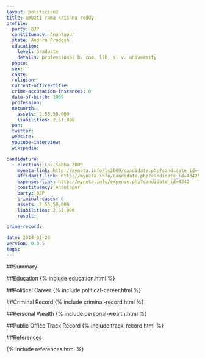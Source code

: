 ```yaml
---
layout: politician2
title: ambati rama krishna reddy
profile: 
  party: BJP
  constituency: Anantapur
  state: Andhra Pradesh
  education: 
    level: Graduate
    details: professional b. com, llb, s. v. university
  photo: 
  sex: 
  caste: 
  religion: 
  current-office-title: 
  crime-accusation-instances: 0
  date-of-birth: 1969
  profession: 
  networth: 
    assets: 2,55,50,000
    liabilities: 2,51,000
  pan: 
  twitter: 
  website: 
  youtube-interview: 
  wikipedia: 

candidature: 
  - election: Lok Sabha 2009
    myneta-link: http://myneta.info/ls2009/candidate.php?candidate_id=4342
    affidavit-link: http://myneta.info/candidate.php?candidate_id=4342&scan=original
    expenses-link: http://myneta.info/expense.php?candidate_id=4342
    constituency: Anantapur 
    party: BJP
    criminal-cases: 0
    assets: 2,55,50,000
    liabilities: 2,51,000
    result:  

crime-record: 

date: 2014-01-28
version: 0.0.5
tags: 
---
```

##Summary


##Education
{% include education.html %}


##Political Career
{% include political-career.html %}


##Criminal Record
{% include criminal-record.html %}


##Personal Wealth
{% include personal-wealth.html %}


##Public Office Track Record
{% include track-record.html %}


##References


{% include references.html %}